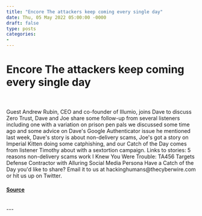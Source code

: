 ```yaml
---
title: "Encore The attackers keep coming every single day"
date: Thu, 05 May 2022 05:00:00 -0000
draft: false
type: posts
categories: 
- 
---
```

# Encore The attackers keep coming every single day

<br/>

<br/>
Guest Andrew Rubin, CEO and co-founder of Illumio, joins Dave to discuss Zero Trust, Dave and Joe share some follow-up from several listeners including one with a variation on prison pen pals we discussed some time ago and some advice on Dave's Google Authenticator issue he mentioned last week, Dave's story is about non-delivery scams, Joe's got a story on Imperial Kitten doing some catphishing, and our Catch of the Day comes from listener Timothy about with a sextortion campaign. Links to stories: 5 reasons non-delivery scams work I Knew You Were Trouble: TA456 Targets Defense Contractor with Alluring Social Media Persona Have a Catch of the Day you'd like to share? Email it to us at hackinghumans@thecyberwire.com or hit us up on Twitter.

#### [Source](https://thecyberwire.com/podcasts/hacking-humans/160/notes)

<br/>
---

